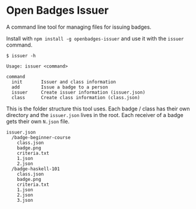 # Open Badges Issuer

A command line tool for managing files for issuing badges.

Install with `npm install -g openbadges-issuer` and use it with the `issuer` command.

```
$ issuer -h

Usage: issuer <command>

command
  init       Issuer and class information
  add        Issue a badge to a person
  issuer     Create issuer information (issuer.json)
  class      Create class information (class.json)
```

This is the folder structure this tool uses. Each badge / class has their
own directory and the `issuer.json` lives in the root. Each receiver of a badge
gets their own `N.json` file.

```
issuer.json
  /badge-beginner-course
    class.json
    badge.png
    criteria.txt
    1.json
    2.json
  /badge-haskell-101
    class.json
    badge.png
    criteria.txt
    1.json
    2.json
    3.json
```